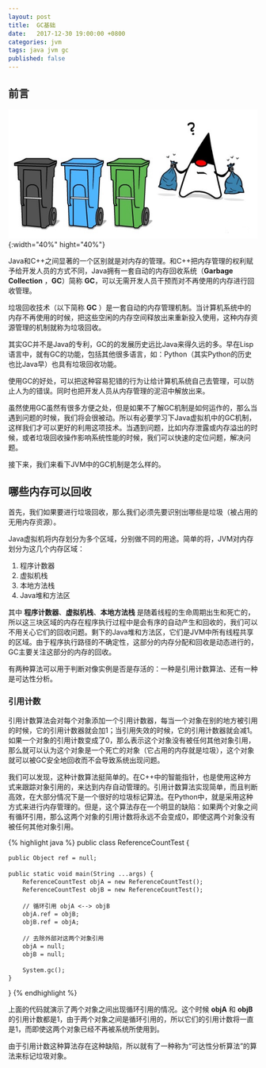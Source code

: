 ```yaml
---
layout: post
title:  GC基础
date:   2017-12-30 19:00:00 +0800
categories: jvm
tags: java jvm gc
published: false
---
```


## 前言

![GC基础](/assets/images/GC基础_1.jpg){:width="40%" hight="40%"}

Java和C++之间显著的一个区别就是对内存的管理。和C++把内存管理的权利赋予给开发人员的方式不同，Java拥有一套自动的内存回收系统（**Garbage Collection** ，**GC**）简称 **GC**，可以无需开发人员干预而对不再使用的内存进行回收管理。

垃圾回收技术（以下简称 **GC** ）是一套自动的内存管理机制。当计算机系统中的内存不再使用的时候，把这些空闲的内存空间释放出来重新投入使用，这种内存资源管理的机制就称为垃圾回收。

其实GC并不是Java的专利，GC的的发展历史远比Java来得久远的多。早在Lisp语言中，就有GC的功能，包括其他很多语言，如：Python（其实Python的历史也比Java早）也具有垃圾回收功能。
  
使用GC的好处，可以把这种容易犯错的行为让给计算机系统自己去管理，可以防止人为的错误。同时也把开发人员从内存管理的泥沼中解放出来。

虽然使用GC虽然有很多方便之处，但是如果不了解GC机制是如何运作的，那么当遇到问题的时候，我们将会很被动。所以有必要学习下Java虚拟机中的GC机制，这样我们才可以更好的利用这项技术。当遇到问题，比如内存泄露或内存溢出的时候，或者垃圾回收操作影响系统性能的时候，我们可以快速的定位问题，解决问题。

接下来，我们来看下JVM中的GC机制是怎么样的。

##  哪些内存可以回收

首先，我们如果要进行垃圾回收，那么我们必须先要识别出哪些是垃圾（被占用的无用内存资源）。

Java虚拟机将内存划分为多个区域，分别做不同的用途。简单的将，JVM对内存划分为这几个内存区域：
1. 程序计数器
2. 虚拟机栈
3. 本地方法栈
4. Java堆和方法区

其中 **程序计数器**、**虚拟机栈**、**本地方法栈** 是随着线程的生命周期出生和死亡的，所以这三块区域的内存在程序执行过程中是会有序的自动产生和回收的，我们可以不用关心它们的回收问题。剩下的Java堆和方法区，它们是JVM中所有线程共享的区域。由于程序执行路径的不确定性，这部分的内存分配和回收是动态进行的，GC主要关注这部分的内存的回收。 

有两种算法可以用于判断对像实例是否是存活的：一种是引用计数算法、还有一种是可达性分析。

### 引用计数

引用计数算法会对每个对象添加一个引用计数器，每当一个对象在别的地方被引用的时候，它的引用计数器就会加1；当引用失效的时候，它的引用计数器就会减1。如果一个对象的引用计数变成了0，那么表示这个对象没有被任何其他对象引用，那么就可以认为这个对象是一个死亡的对象（它占用的内存就是垃圾），这个对象就可以被GC安全地回收而不会导致系统出现问题。

我们可以发现，这种计数算法挺简单的。在C++中的智能指针，也是使用这种方式来跟踪对象引用的，来达到内存自动管理的。引用计数算法实现简单，而且判断高效，在大部分情况下是一个很好的垃圾标记算法。在Python中，就是采用这种方式来进行内存管理的。但是，这个算法存在一个明显的缺陷：如果两个对象之间有循环引用，那么这两个对象的引用计数将永远不会变成0，即使这两个对象没有被任何其他对象引用。

{% highlight java %}
public class ReferenceCountTest {

    public Object ref = null;

    public static void main(String ...args) {
        ReferenceCountTest objA = new ReferenceCountTest();
        ReferenceCountTest objB = new ReferenceCountTest();

        // 循环引用 objA <--> objB
        objA.ref = objB;
        objB.ref = objA;
        
        // 去除外部对这两个对象引用
        objA = null;
        objB = null;

        System.gc();
    }
}
{% endhighlight %}

上面的代码就演示了两个对象之间出现循环引用的情况。这个时候 **objA** 和 **objB** 的引用计数都是1，由于两个对象之间是循环引用的，所以它们的引用计数将一直是1，而即使这两个对象已经不再被系统所使用到。

由于引用计数这种算法存在这种缺陷，所以就有了一种称为“可达性分析算法”的算法来标记垃圾对象。
